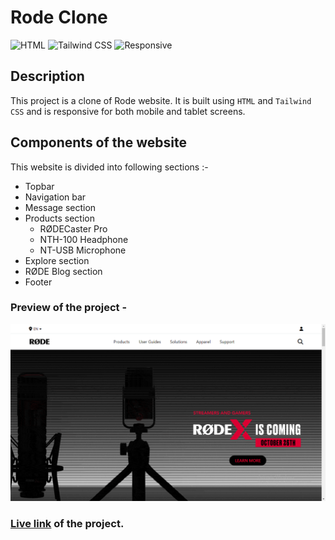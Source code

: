 # Rode Clone

![HTML](https://img.shields.io/badge/-HTML-red)
![Tailwind CSS](https://img.shields.io/badge/-Tailwind%20CSS-blueviolet)
![Responsive](https://img.shields.io/badge/-Responsive-brightgreen)

## Description

This project is a clone of Rode website. It is built using `HTML` and `Tailwind CSS` and is responsive for both mobile and tablet screens.

## Components of the website

This website is divided into following sections :-

- Topbar
- Navigation bar
- Message section
- Products section
  - RØDECaster Pro
  - NTH-100 Headphone
  - NT-USB Microphone
- Explore section
- RØDE Blog section
- Footer

### Preview of the project -

![Preview](<./previews/Screenshot%20(90).png>)

### [Live link](https://rode-clone-beryl.vercel.app/) of the project.
